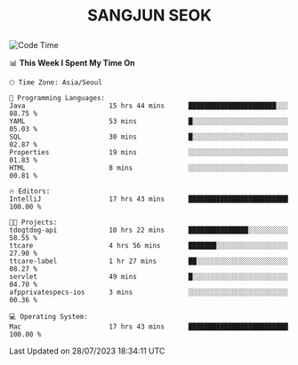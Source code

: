 <h1>
 <p align="center">
   SANGJUN SEOK
 </p>
</h1>

<!--START_SECTION:waka-->
![Code Time](http://img.shields.io/badge/Code%20Time-2%2C721%20hrs%2014%20mins-blue)

📊 **This Week I Spent My Time On** 

```text
🕑︎ Time Zone: Asia/Seoul

💬 Programming Languages: 
Java                     15 hrs 44 mins      ██████████████████████░░░   88.75 % 
YAML                     53 mins             █░░░░░░░░░░░░░░░░░░░░░░░░   05.03 % 
SQL                      30 mins             █░░░░░░░░░░░░░░░░░░░░░░░░   02.87 % 
Properties               19 mins             ░░░░░░░░░░░░░░░░░░░░░░░░░   01.83 % 
HTML                     8 mins              ░░░░░░░░░░░░░░░░░░░░░░░░░   00.81 % 

🔥 Editors: 
IntelliJ                 17 hrs 43 mins      █████████████████████████   100.00 % 

🐱‍💻 Projects: 
tdogtdog-api             10 hrs 22 mins      ███████████████░░░░░░░░░░   58.55 % 
ttcare                   4 hrs 56 mins       ███████░░░░░░░░░░░░░░░░░░   27.90 % 
ttcare-label             1 hr 27 mins        ██░░░░░░░░░░░░░░░░░░░░░░░   08.27 % 
servlet                  49 mins             █░░░░░░░░░░░░░░░░░░░░░░░░   04.70 % 
afpprivatespecs-ios      3 mins              ░░░░░░░░░░░░░░░░░░░░░░░░░   00.36 % 

💻 Operating System: 
Mac                      17 hrs 43 mins      █████████████████████████   100.00 % 
```


 Last Updated on 28/07/2023 18:34:11 UTC
<!--END_SECTION:waka-->
